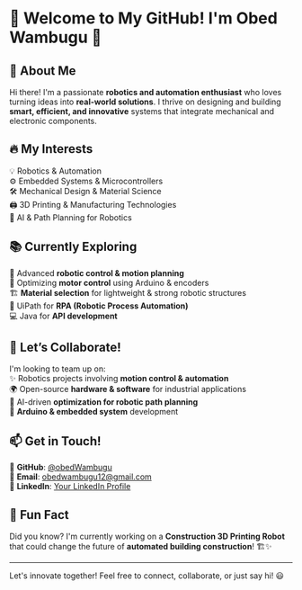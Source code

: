 # 🚀 Welcome to My GitHub! I'm Obed Wambugu 👋

## 🌟 About Me
Hi there! I'm a passionate **robotics and automation enthusiast** who loves turning ideas into **real-world solutions**. I thrive on designing and building **smart, efficient, and innovative** systems that integrate mechanical and electronic components.

## 🔥 My Interests
💡 Robotics & Automation  
⚙️ Embedded Systems & Microcontrollers  
🛠️ Mechanical Design & Material Science  
🖨️ 3D Printing & Manufacturing Technologies  
🤖 AI & Path Planning for Robotics  

## 📚 Currently Exploring
🚀 Advanced **robotic control & motion planning**  
🔧 Optimizing **motor control** using Arduino & encoders  
🏗️ **Material selection** for lightweight & strong robotic structures  
🤖 UiPath for **RPA (Robotic Process Automation)**  
💻 Java for **API development**  

## 🤝 Let’s Collaborate!
I'm looking to team up on:  
✨ Robotics projects involving **motion control & automation**  
🌍 Open-source **hardware & software** for industrial applications  
🧠 AI-driven **optimization for robotic path planning**  
🔌 **Arduino & embedded system** development  

## 📫 Get in Touch!
📌 **GitHub**: [@obedWambugu](https://github.com/obedWambugu)  
📧 **Email**: [obedwambugu12@gmail.com](mailto:your.email@example.com)  
💼 **LinkedIn**: [Your LinkedIn Profile](https://linkedin.com/in/obed-wambugu-a74839229)  

## 🎉 Fun Fact
Did you know? I'm currently working on a **Construction 3D Printing Robot** that could change the future of **automated building construction**! 🏗️✨

---
Let's innovate together! Feel free to connect, collaborate, or just say hi! 😃

